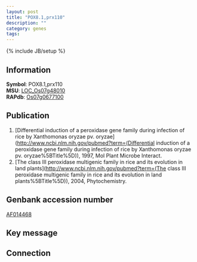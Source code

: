 ```yaml
---
layout: post
title: "POX8.1,prx110"
description: ""
category: genes
tags: 
---
```

{% include JB/setup %}

## Information
__Symbol__: POX8.1,prx110  
__MSU__: [LOC_Os07g48010](http://rice.plantbiology.msu.edu/cgi-bin/ORF_infopage.cgi?orf=LOC_Os07g48010)  
__RAPdb__: [Os07g0677100](http://rapdb.dna.affrc.go.jp/viewer/gbrowse_details/irgsp1?name=Os07g0677100)  

## Publication
1. [Differential induction of a peroxidase gene family during infection of rice by Xanthomonas oryzae pv. oryzae](http://www.ncbi.nlm.nih.gov/pubmed?term=(Differential induction of a peroxidase gene family during infection of rice by Xanthomonas oryzae pv. oryzae%5BTitle%5D)), 1997, Mol Plant Microbe Interact.
2. [The class III peroxidase multigenic family in rice and its evolution in land plants](http://www.ncbi.nlm.nih.gov/pubmed?term=(The class III peroxidase multigenic family in rice and its evolution in land plants%5BTitle%5D)), 2004, Phytochemistry.

## Genbank accession number
[AF014468](http://www.ncbi.nlm.nih.gov/nuccore/AF014468)

## Key message

## Connection


